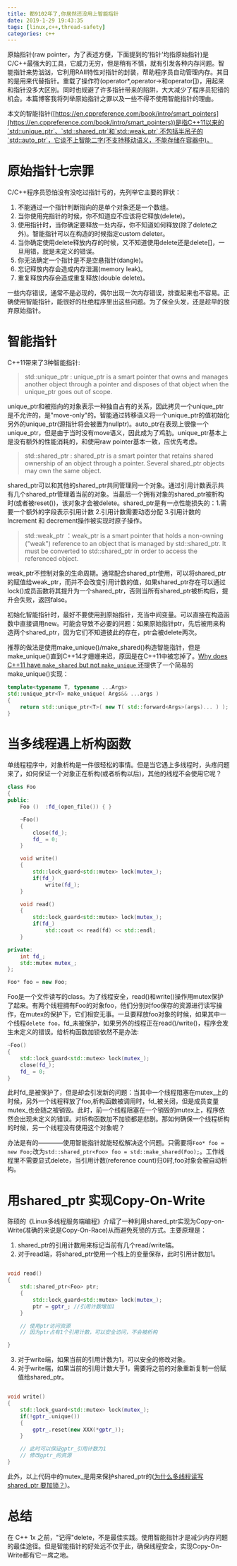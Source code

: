 ```yaml
---
title: 都9102年了,你居然还没用上智能指针
date: 2019-1-29 19:43:35
tags: [linux,c++,thread-safety]
categories: c++
---
```


原始指针(raw pointer，为了表述方便，下面提到的‘指针’均指原始指针)是C/C++最强大的工具，它威力无穷，但是稍有不慎，就有引发各种内存问题。智能指针来势汹汹，它利用RAII特性对指针的封装，帮助程序员自动管理内存。其目的是用来代替指针。重载了操作符(operator*,operator->和operator[])，用起来和指针没多大区别。同时也规避了许多指针带来的陷阱，大大减少了程序员犯错的机会。本篇博客我将列举原始指针之罪以及一些不得不使用智能指针的理由。

本文的智能指针([https://en.cppreference.com/book/intro/smart_pointers](https://en.cppreference.com/book/intro/smart_pointers))是指C++11以来的`std::unique_ptr`、`std::shared_ptr`和`std::weak_ptr`,不包括半吊子的`std::auto_ptr`，它谈不上智能二字(不支持移动语义，不能存储在容器中)。<!--more-->

# 原始指针七宗罪

C/C++程序员恐怕没有没吃过指针亏的，先列举它主要的罪状：

1. 不能通过一个指针判断指向的是单个对象还是一个数组。
2. 当你使用完指针的时候，你不知道应不应该将它释放(delete)。
3. 使用指针时，当你确定要释放一处内存，你不知道如何释放(除了delete之外)。智能指针可以在构造的时候指定custom deleter。
4. 当你确定使用delete释放内存的时候，又不知道使用delete还是delete[]，一旦用错，就是未定义的错误。
5. 你无法确定一个指针是不是空悬指针(dangle)。
6. 忘记释放内存会造成内存泄漏(memory leak)。
7. 重复释放内存会造成重复释放(double delete)。

一些内存错误，通常不是必现的，偶尔出现一次内存错误，排查起来也不容易。正确使用智能指针，能很好的杜绝程序里出这些问题。为了保全头发，还是趁早的放弃原始指针。

# 智能指针

C++11带来了3种智能指针:

> std::unique_ptr : unique_ptr is a smart pointer that owns and manages another object through a pointer and disposes of that object when the unique_ptr goes out of scope.

unique_ptr和被指向的对象表示一种独自占有的关系，因此拷贝一个unique_ptr是不允许的，是"move-only"的。智能通过转移语义将一个unique_ptr的值初始化另外的unique_ptr(源指针将会被置为nullptr)。auto_ptr在表现上很像一个unique_ptr，但是由于当时没有move语义，因此成为了鸡肋。unique_ptr基本上是没有额外的性能消耗的，和使用raw pointer基本一致，应优先考虑。

> std::shared_ptr : shared_ptr is a smart pointer that retains shared ownership of an object through a pointer. Several shared_ptr objects may own the same object. 

shared_ptr可以和其他的shared_ptr共同管理同一个对象。通过引用计数表示共有几个shared_ptr管理着当前的对象。当最后一个拥有对象的shared_ptr被析构时(或者被reset())，该对象才会被delete。shared_ptr是有一点性能损失的：1.需要一个额外的字段表示引用计数 2.引用计数需要动态分配 3.引用计数的Increment 和 decrement操作被实现时原子操作。

> std::weak_ptr ：weak_ptr is a smart pointer that holds a non-owning ("weak") reference to an object that is managed by std::shared_ptr. It must be converted to std::shared_ptr in order to access the referenced object.

weak_ptr不控制对象的生命周期。通常配合shared_ptr使用，可以将shared_ptr的赋值给weak_ptr，而并不会改变引用计数的值，如果shared_ptr存在可以通过lock()成员函数将其提升为一个shared_ptr，否则当所有shared_ptr被析构后，提升会失败，返回false。

初始化智能指针时，最好不要使用到原始指针，充当中间变量。可以直接在构造函数中直接调用new。可能会导致不必要的问题：如果原始指针ptr，先后被用来构造两个shared_ptr，因为它们不知道彼此的存在，ptr会被delete两次。

推荐的做法是使用make_unique()/make_shared()构造智能指针，但是make_unique()直到C++14才姗姗来迟，原因是在C++11中被忘掉了。[Why does C++11 have `make_shared` but not `make_unique` ](https://stackoverflow.com/questions/12580432/why-does-c11-have-make-shared-but-not-make-unique)还提供了一个简易的make_unique()实现：

```C++
template<typename T, typename ...Args>
std::unique_ptr<T> make_unique( Args&& ...args )
{
    return std::unique_ptr<T>( new T( std::forward<Args>(args)... ) );
}
```

# 当多线程遇上析构函数

单线程程序中，对象析构是一件很轻松的事情。但是当它遇上多线程时，头疼问题来了，如何保证一个对象正在析构(或者析构以后)，其他的线程不会使用它呢？

```C++
class Foo
{
public:
    Foo ()  :fd_(open_file()) { }

    ~Foo()
    {
        close(fd_);
        fd_ = 0;
    }

    void write()
    {
        std::lock_guard<std::mutex> lock(mutex_);
        if(fd_)
            write(fd_);
    }

    void read()
    {
        std::lock_guard<std::mutex> lock(mutex_);
        if(fd_)
            std::cout << read(fd) << std::endl;
    }

private:
    int fd_;
    std::mutex mutex_;
};

Foo* foo = new Foo;
```

Foo是一个文件读写的class。为了线程安全，read()和write()操作用mutex保护了起来。有两个线程拥有Foo的对象foo，他们分别对foo保存的资源进行读写操作，在mutex的保护下，它们相安无事。一旦要释放foo对象的时候，如果其中一个线程`delete foo`，fd_未被保护，如果另外的线程正在read()/write()，程序会发生未定义的错误。给析构函数加锁依然不是办法:

```C++
~Foo()
{
    std::lock_guard<std::mutex> lock(mutex_);
    close(fd_);
    fd_ = 0;
}
```

此时fd_是被保护了，但是却会引发新的问题：当其中一个线程阻塞在mutex_上的时候，另外一个线程释放了foo,析构函数被调用时，fd_被关闭，但是成员变量mutex_也会随之被销毁。此时，前一个线程阻塞在一个销毁的mutex上，程序依然会出现未定义的错误。对析构函数加不加锁都是悲剧。那如何确保一个线程析构的时候，另一个线程没有使用这个对象呢？

办法是有的————使用智能指针就能轻松解决这个问题。只需要将`Foo* foo = new Foo;`改为`std::shared_ptr<Foo> foo = std::make_shared(Foo);`。工作线程里不需要显式delete，当引用计数(reference count)归0时,foo对象会被自动析构。

# 用shared_ptr 实现Copy-On-Write

陈硕的《Linux多线程服务端编程》介绍了一种利用shared_ptr实现为Copy-on-Write(准确的来说是Copy-On-Race)从而避免死锁的方式。主要原理是：

1. shared_ptr的引用计数用来标记当前有几个read/write端。
2. 对于read端，将shared_ptr使用一个栈上的变量保存，此时引用计数加1。

```C++

void read()
{
    std::shared_ptr<Foo> ptr;
    {
        std::lock_guard<std::mutex> lock(mutex_);
        ptr = gptr_; //引用计数增加1
    }

    // 使用ptr访问资源
    // 因为ptr占有1个引用计数，可以安全访问，不会被析构

}

```

3. 对于write端，如果当前的引用计数为1，可以安全的修改对象。
4. 对于write端，如果当前的引用计数大于1，需要将之前的对象重新复制一份赋值给shared_ptr。

```C++

void write()
{
    std::lock_guard<std::mutex> lock(mutex_);
    if(!gptr_.unique())
    {
        gptr_.reset(new XXX(*gptr_));
    }

    // 此时可以保证gptr_引用计数为1
    // 修改gptr_的资源
}

```

此外，以上代码中的mutex_是用来保护shared_ptr的([为什么多线程读写 shared_ptr 要加锁？](https://blog.csdn.net/solstice/article/details/8547547))。

# 总结

在 C++ 1x 之前，"记得"delete，不是最佳实践。使用智能指针才是减少内存问题的最佳途径。但是智能指针的好处远不仅于此，确保线程安全，实现Copy-On-Write都有它一席之地。
